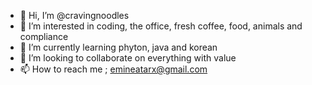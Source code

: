 - 👋 Hi, I’m @cravingnoodles
- 👀 I’m interested in coding, the office, fresh coffee, food,  animals and compliance
- 🌱 I’m currently learning phyton, java and korean
- 💞️ I’m looking to collaborate on everything with value
- 📫 How to reach me ; emineatarx@gmail.com

<!---
cravingnoodles/cravingnoodles is a ✨ special ✨ repository because its `README.md` (this file) appears on your GitHub profile.
You can click the Preview link to take a look at your changes.
--->
